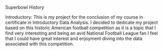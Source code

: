 Superbowl History

Introductory: 
This is my project for the conclusion of my course in certificate in Introductory Data Analysis.
I decided to dedicate my project based on this historic American football competition as it is a topic that I find very interesting and being an avid National Football League fan I feel that I could have great interest and enjoyment diving into the data associated with this competition.
